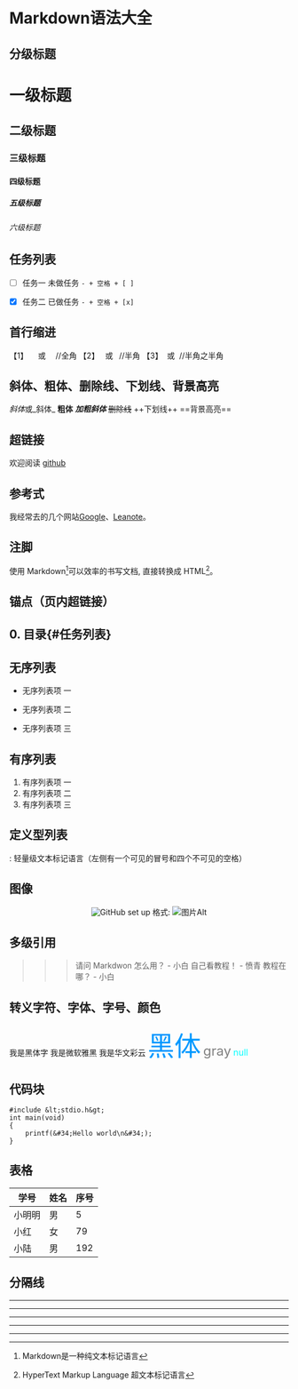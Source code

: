 # Markdown语法大全
## 分级标题
# 一级标题
## 二级标题
### 三级标题
#### 四级标题
##### 五级标题
###### 六级标题  <!--最多6级标题-->

## 任务列表
- [ ] 任务一 未做任务 `- + 空格 + [ ]`
- [x] 任务二 已做任务 `- + 空格 + [x]`


## 首行缩进
【1】 &emsp;或&#8195; //全角
【2】 &ensp;或&#8194; //半角
【3】 &nbsp;或&#160;  //半角之半角

## 斜体、粗体、删除线、下划线、背景高亮
*斜体*或_斜体_
**粗体**
***加粗斜体***
~~删除线~~
++下划线++
==背景高亮==


## 超链接
欢迎阅读 [github](https://github.com/yandongquan "github")

## 参考式
我经常去的几个网站[Google][1]、[Leanote][2]。

[1]:http://www.google.com 
[2]:http://www.leanote.com

## 注脚
使用 Markdown[^1]可以效率的书写文档, 直接转换成 HTML[^2]。

[^1]:Markdown是一种纯文本标记语言

[^2]:HyperText Markup Language 超文本标记语言

## 锚点（页内超链接）

## 0. 目录{#任务列表}



## 无序列表
* 无序列表项 一
+ 无序列表项 二
- 无序列表项 三

## 有序列表
1. 有序列表项 一
2. 有序列表项 二
3. 有序列表项 三

## 定义型列表
:   轻量级文本标记语言（左侧有一个可见的冒号和四个不可见的空格）


## 图像
<center>  <!--开始居中对齐-->

![GitHub set up](https://timgsa.baidu.com/timg?image&quality=80&size=b9999_10000&sec=1590172470427&di=fe2cf87598679407246f9716b4269ee3&imgtype=0&src=http%3A%2F%2Fimg2.imgtn.bdimg.com%2Fit%2Fu%3D156633782%2C4246280560%26fm%3D214%26gp%3D0.jpg "图片Title")
格式: ![图片Alt](图片地址 "图片Title")
</center> <!--结束居中对齐-->

## 多级引用
>>> 请问 Markdwon 怎么用？ - 小白
>> 自己看教程！ - 愤青
> 教程在哪？ - 小白

## 转义字符、字体、字号、颜色
<font face="黑体">我是黑体字</font>
<font face="微软雅黑">我是微软雅黑</font>
<font face="STCAIYUN">我是华文彩云</font>
<font color=#0099ff size=12 face="黑体">黑体</font>
<font color=gray size=5>gray</font>
<font color=#00ffff size=3>null</font>


## 代码块
```
#include &lt;stdio.h&gt;
int main(void)
{
    printf(&#34;Hello world\n&#34;);
}
```

## 表格
|学号|姓名|序号|
|-|-|-|
|小明明|男|5|
|小红|女|79|
|小陆|男|192|

## 分隔线
* * *
***
*****
- - -
-----------












